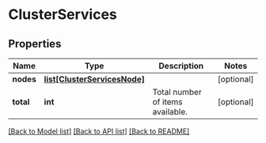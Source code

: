 # ClusterServices

## Properties
Name | Type | Description | Notes
------------ | ------------- | ------------- | -------------
**nodes** | [**list[ClusterServicesNode]**](ClusterServicesNode.md) |  | [optional] 
**total** | **int** | Total number of items available. | [optional] 

[[Back to Model list]](../README.md#documentation-for-models) [[Back to API list]](../README.md#documentation-for-api-endpoints) [[Back to README]](../README.md)


